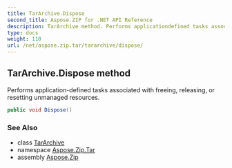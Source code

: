 ```yaml
---
title: TarArchive.Dispose
second_title: Aspose.ZIP for .NET API Reference
description: TarArchive method. Performs applicationdefined tasks associated with freeing releasing or resetting unmanaged resources
type: docs
weight: 110
url: /net/aspose.zip.tar/tararchive/dispose/
---
```

## TarArchive.Dispose method

Performs application-defined tasks associated with freeing, releasing, or resetting unmanaged resources.

```csharp
public void Dispose()
```

### See Also

* class [TarArchive](../)
* namespace [Aspose.Zip.Tar](../../tararchive/)
* assembly [Aspose.Zip](../../../)


